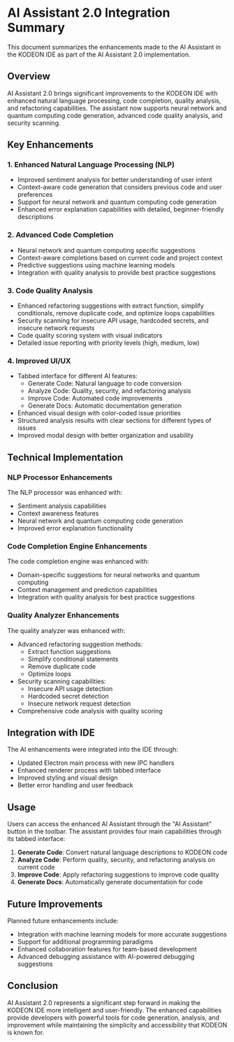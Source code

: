 # AI Assistant 2.0 Integration Summary

This document summarizes the enhancements made to the AI Assistant in the KODEON IDE as part of the AI Assistant 2.0 implementation.

## Overview

AI Assistant 2.0 brings significant improvements to the KODEON IDE with enhanced natural language processing, code completion, quality analysis, and refactoring capabilities. The assistant now supports neural network and quantum computing code generation, advanced code quality analysis, and security scanning.

## Key Enhancements

### 1. Enhanced Natural Language Processing (NLP)

-   Improved sentiment analysis for better understanding of user intent
-   Context-aware code generation that considers previous code and user preferences
-   Support for neural network and quantum computing code generation
-   Enhanced error explanation capabilities with detailed, beginner-friendly descriptions

### 2. Advanced Code Completion

-   Neural network and quantum computing specific suggestions
-   Context-aware completions based on current code and project context
-   Predictive suggestions using machine learning models
-   Integration with quality analysis to provide best practice suggestions

### 3. Code Quality Analysis

-   Enhanced refactoring suggestions with extract function, simplify conditionals, remove duplicate code, and optimize loops capabilities
-   Security scanning for insecure API usage, hardcoded secrets, and insecure network requests
-   Code quality scoring system with visual indicators
-   Detailed issue reporting with priority levels (high, medium, low)

### 4. Improved UI/UX

-   Tabbed interface for different AI features:
    -   Generate Code: Natural language to code conversion
    -   Analyze Code: Quality, security, and refactoring analysis
    -   Improve Code: Automated code improvements
    -   Generate Docs: Automatic documentation generation
-   Enhanced visual design with color-coded issue priorities
-   Structured analysis results with clear sections for different types of issues
-   Improved modal design with better organization and usability

## Technical Implementation

### NLP Processor Enhancements

The NLP processor was enhanced with:

-   Sentiment analysis capabilities
-   Context awareness features
-   Neural network and quantum computing code generation
-   Improved error explanation functionality

### Code Completion Engine Enhancements

The code completion engine was enhanced with:

-   Domain-specific suggestions for neural networks and quantum computing
-   Context management and prediction capabilities
-   Integration with quality analysis for best practice suggestions

### Quality Analyzer Enhancements

The quality analyzer was enhanced with:

-   Advanced refactoring suggestion methods:
    -   Extract function suggestions
    -   Simplify conditional statements
    -   Remove duplicate code
    -   Optimize loops
-   Security scanning capabilities:
    -   Insecure API usage detection
    -   Hardcoded secret detection
    -   Insecure network request detection
-   Comprehensive code analysis with quality scoring

## Integration with IDE

The AI enhancements were integrated into the IDE through:

-   Updated Electron main process with new IPC handlers
-   Enhanced renderer process with tabbed interface
-   Improved styling and visual design
-   Better error handling and user feedback

## Usage

Users can access the enhanced AI Assistant through the "AI Assistant" button in the toolbar. The assistant provides four main capabilities through its tabbed interface:

1. **Generate Code**: Convert natural language descriptions to KODEON code
2. **Analyze Code**: Perform quality, security, and refactoring analysis on current code
3. **Improve Code**: Apply refactoring suggestions to improve code quality
4. **Generate Docs**: Automatically generate documentation for code

## Future Improvements

Planned future enhancements include:

-   Integration with machine learning models for more accurate suggestions
-   Support for additional programming paradigms
-   Enhanced collaboration features for team-based development
-   Advanced debugging assistance with AI-powered debugging suggestions

## Conclusion

AI Assistant 2.0 represents a significant step forward in making the KODEON IDE more intelligent and user-friendly. The enhanced capabilities provide developers with powerful tools for code generation, analysis, and improvement while maintaining the simplicity and accessibility that KODEON is known for.
